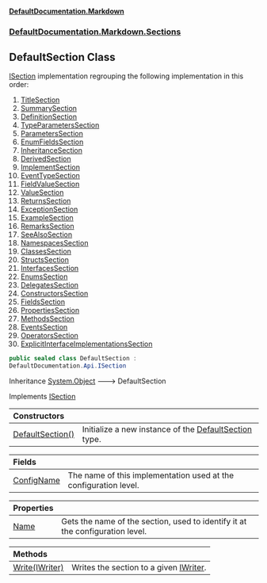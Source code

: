#### [DefaultDocumentation.Markdown](index.md 'index')
### [DefaultDocumentation.Markdown.Sections](index.md#DefaultDocumentation.Markdown.Sections 'DefaultDocumentation.Markdown.Sections')

## DefaultSection Class

[ISection](https://github.com/Doraku/DefaultDocumentation/blob/master/documentation/api/ISection.md 'DefaultDocumentation.Api.ISection') implementation regrouping the following implementation in this order:  
              
1. [TitleSection](TitleSection.md 'DefaultDocumentation.Markdown.Sections.TitleSection')  
2. [SummarySection](SummarySection.md 'DefaultDocumentation.Markdown.Sections.SummarySection')  
3. [DefinitionSection](DefinitionSection.md 'DefaultDocumentation.Markdown.Sections.DefinitionSection')  
4. [TypeParametersSection](TypeParametersSection.md 'DefaultDocumentation.Markdown.Sections.TypeParametersSection')  
5. [ParametersSection](ParametersSection.md 'DefaultDocumentation.Markdown.Sections.ParametersSection')  
6. [EnumFieldsSection](EnumFieldsSection.md 'DefaultDocumentation.Markdown.Sections.EnumFieldsSection')  
7. [InheritanceSection](InheritanceSection.md 'DefaultDocumentation.Markdown.Sections.InheritanceSection')  
8. [DerivedSection](DerivedSection.md 'DefaultDocumentation.Markdown.Sections.DerivedSection')  
9. [ImplementSection](ImplementSection.md 'DefaultDocumentation.Markdown.Sections.ImplementSection')  
10. [EventTypeSection](EventTypeSection.md 'DefaultDocumentation.Markdown.Sections.EventTypeSection')  
11. [FieldValueSection](FieldValueSection.md 'DefaultDocumentation.Markdown.Sections.FieldValueSection')  
12. [ValueSection](ValueSection.md 'DefaultDocumentation.Markdown.Sections.ValueSection')  
13. [ReturnsSection](ReturnsSection.md 'DefaultDocumentation.Markdown.Sections.ReturnsSection')  
14. [ExceptionSection](ExceptionSection.md 'DefaultDocumentation.Markdown.Sections.ExceptionSection')  
15. [ExampleSection](ExampleSection.md 'DefaultDocumentation.Markdown.Sections.ExampleSection')  
16. [RemarksSection](RemarksSection.md 'DefaultDocumentation.Markdown.Sections.RemarksSection')  
17. [SeeAlsoSection](SeeAlsoSection.md 'DefaultDocumentation.Markdown.Sections.SeeAlsoSection')  
18. [NamespacesSection](NamespacesSection.md 'DefaultDocumentation.Markdown.Sections.NamespacesSection')  
19. [ClassesSection](ClassesSection.md 'DefaultDocumentation.Markdown.Sections.ClassesSection')  
20. [StructsSection](StructsSection.md 'DefaultDocumentation.Markdown.Sections.StructsSection')  
21. [InterfacesSection](InterfacesSection.md 'DefaultDocumentation.Markdown.Sections.InterfacesSection')  
22. [EnumsSection](EnumsSection.md 'DefaultDocumentation.Markdown.Sections.EnumsSection')  
23. [DelegatesSection](DelegatesSection.md 'DefaultDocumentation.Markdown.Sections.DelegatesSection')  
24. [ConstructorsSection](ConstructorsSection.md 'DefaultDocumentation.Markdown.Sections.ConstructorsSection')  
25. [FieldsSection](FieldsSection.md 'DefaultDocumentation.Markdown.Sections.FieldsSection')  
26. [PropertiesSection](PropertiesSection.md 'DefaultDocumentation.Markdown.Sections.PropertiesSection')  
27. [MethodsSection](MethodsSection.md 'DefaultDocumentation.Markdown.Sections.MethodsSection')  
28. [EventsSection](EventsSection.md 'DefaultDocumentation.Markdown.Sections.EventsSection')  
29. [OperatorsSection](OperatorsSection.md 'DefaultDocumentation.Markdown.Sections.OperatorsSection')  
30. [ExplicitInterfaceImplementationsSection](ExplicitInterfaceImplementationsSection.md 'DefaultDocumentation.Markdown.Sections.ExplicitInterfaceImplementationsSection')

```csharp
public sealed class DefaultSection :
DefaultDocumentation.Api.ISection
```

Inheritance [System.Object](https://docs.microsoft.com/en-us/dotnet/api/System.Object 'System.Object') &#129106; DefaultSection

Implements [ISection](https://github.com/Doraku/DefaultDocumentation/blob/master/documentation/api/ISection.md 'DefaultDocumentation.Api.ISection')

| Constructors | |
| :--- | :--- |
| [DefaultSection()](DefaultSection.DefaultSection().md 'DefaultDocumentation.Markdown.Sections.DefaultSection.DefaultSection()') | Initialize a new instance of the [DefaultSection](DefaultSection.md 'DefaultDocumentation.Markdown.Sections.DefaultSection') type. |

| Fields | |
| :--- | :--- |
| [ConfigName](DefaultSection.ConfigName.md 'DefaultDocumentation.Markdown.Sections.DefaultSection.ConfigName') | The name of this implementation used at the configuration level. |

| Properties | |
| :--- | :--- |
| [Name](DefaultSection.Name.md 'DefaultDocumentation.Markdown.Sections.DefaultSection.Name') | Gets the name of the section, used to identify it at the configuration level. |

| Methods | |
| :--- | :--- |
| [Write(IWriter)](DefaultSection.Write(IWriter).md 'DefaultDocumentation.Markdown.Sections.DefaultSection.Write(DefaultDocumentation.Api.IWriter)') | Writes the section to a given [IWriter](https://github.com/Doraku/DefaultDocumentation/blob/master/documentation/api/IWriter.md 'DefaultDocumentation.Api.IWriter'). |
